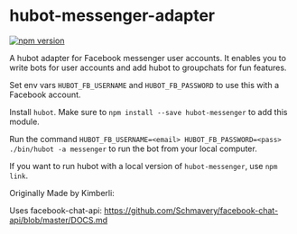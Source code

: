 # hubot-messenger-adapter

[![npm version](https://badge.fury.io/js/hubot-messenger.svg)](https://badge.fury.io/js/hubot-messenger)

A hubot adapter for Facebook messenger user accounts. It enables you to write bots for user accounts and add hubot to groupchats for fun features.

Set env vars `HUBOT_FB_USERNAME` and `HUBOT_FB_PASSWORD` to use this with a Facebook account.

Install `hubot`. Make sure to `npm install --save hubot-messenger` to add this module.

Run the command `HUBOT_FB_USERNAME=<email> HUBOT_FB_PASSWORD=<pass> ./bin/hubot -a messenger` to run the bot from your local computer.

If you want to run hubot with a local version of `hubot-messenger`, use `npm link`.


Originally Made by Kimberli:

Uses facebook-chat-api:
https://github.com/Schmavery/facebook-chat-api/blob/master/DOCS.md
